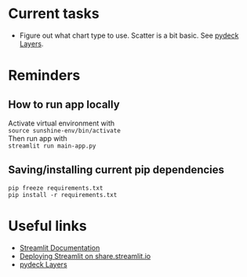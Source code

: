 # Current tasks

- Figure out what chart type to use. Scatter is a bit basic. See [pydeck Layers](https://deckgl.readthedocs.io/en/latest/index.html).

# Reminders

## How to run app locally
Activate virtual environment with <br>
``source sunshine-env/bin/activate`` <br>
Then run app with <br>
``streamlit run main-app.py``

## Saving/installing current pip dependencies
``pip freeze requirements.txt`` <br>
``pip install -r requirements.txt``


# Useful links
- [Streamlit Documentation](https://docs.streamlit.io/en/stable/api.html)
- [Deploying Streamlit on share.streamlit.io](https://docs.streamlit.io/en/stable/deploy_streamlit_app.html#log-in-to-share-streamlit-io)
- [pydeck Layers](https://deckgl.readthedocs.io/en/latest/index.html)